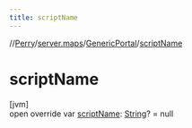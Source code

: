 ```yaml
---
title: scriptName
---
```

//[Perry](../../../index.html)/[server.maps](../index.html)/[GenericPortal](index.html)/[scriptName](script-name.html)



# scriptName



[jvm]\
open override var [scriptName](script-name.html): [String](https://kotlinlang.org/api/latest/jvm/stdlib/kotlin/-string/index.html)? = null




